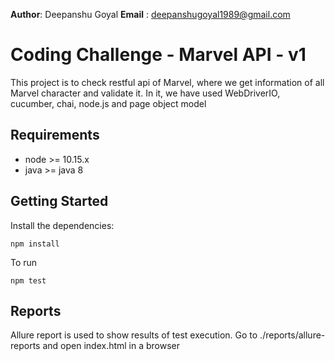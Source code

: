 **Author**: Deepanshu Goyal
**Email** : deepanshugoyal1989@gmail.com

Coding Challenge - Marvel API - v1
=================
This project is to check restful api of Marvel, where we get  information of all Marvel character and validate it.
In it, we have used WebDriverIO, cucumber, chai, node.js and page object model

Requirements
---------------

- node >= 10.15.x
- java >= java 8

Getting Started
---------------

Install the dependencies:

    npm install
    
To run 

    npm test

Reports
---------------

Allure report is used to show results of test execution. Go to ./reports/allure-reports and open
index.html in a browser
